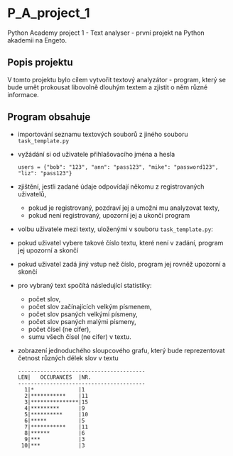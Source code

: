 # P_A_project_1
Python Academy project 1 - Text analyser - první projekt na Python akademii na Engeto.

## Popis projektu
V tomto projektu bylo cílem vytvořit textový analyzátor - program, který se bude umět prokousat libovolně dlouhým textem a zjistit o něm různé informace. 

## Program obsahuje
- importování seznamu textových souborů z jiného souboru `task_template.py`
- vyžádání si od uživatele přihlašovacího jména a hesla
    ```
    users = {"bob": "123", "ann": "pass123", "mike": "password123", "liz": "pass123"}
    ```
- zjištění, jestli zadané údaje odpovídají někomu z registrovaných uživatelů,
  - pokud je registrovaný, pozdraví jej a umožni mu analyzovat texty,
  - pokud není registrovaný, upozorní jej a ukonči program
- volbu uživatele mezi texty, uloženými v souboru `task_template.py`:
- pokud uživatel vybere takové číslo textu, které není v zadání, program jej upozorní a skončí
- pokud uživatel zadá jiný vstup než číslo, program jej rovněž upozorní a skončí
- pro vybraný text spočítá následující statistiky:
    - počet slov,
    - počet slov začínajících velkým písmenem,
    - počet slov psaných velkými písmeny,
    - počet slov psaných malými písmeny,
    - počet čísel (ne cifer),
    - sumu všech čísel (ne cifer) v textu.
  
- zobrazení jednoduchého sloupcového grafu, který bude reprezentovat četnost různých délek slov v textu
    ```
    ----------------------------------------
    LEN|   OCCURANCES  |NR.
    ----------------------------------------
      1|*              |1
      2|***********    |11
      3|***************|15
      4|*********      |9
      5|**********     |10
      6|*****          |5
      7|***********    |11
      8|******         |6
      9|***            |3
     10|***            |3
    ```
